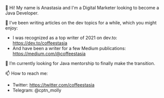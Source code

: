 👋 Hi! My name is Anastasia and I'm a Digital Marketer looking to become a Java Developer.  

👀 I've been writing articles on the dev topics for a while, which you might enjoy: 
- I was recognized as a top writer of 2021 on dev.to: https://dev.to/coffeestasia 
- And have been a writer for a few Medium publications: https://medium.com/@coffeestasia

🌱 I’m currently looking for Java mentorship to finally make the transition.   

📫 How to reach me:
- Twitter: https://twitter.com/coffeestasia
- Telegram: @cptn_molly

